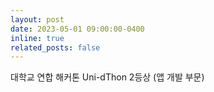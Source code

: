 ```yaml
---
layout: post
date: 2023-05-01 09:00:00-0400
inline: true
related_posts: false
---
```


대학교 연합 해커톤 Uni-dThon 2등상 (앱 개발 부문)
